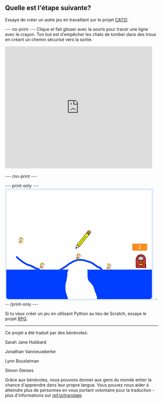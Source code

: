 ## Quelle est l'étape suivante?

Essaye de créer un autre jeu en travaillant sur le projet [CATS!](https://projects.raspberrypi.org/fr-FR/projects/cats?utm_source=pathway&utm_medium=whatnext&utm_campaign=projects).

--- no-print --- Clique et fait glisser avec la souris pour tracer une ligne avec le crayon. Ton but est d'empêcher les chats de tomber dans des trous en créant un chemin sécurisé vers la sortie.

<div class="scratch-preview">
  <iframe allowtransparency="true" width="485" height="402" src="https://scratch.mit.edu/projects/embed/253667883/?autostart=false" frameborder="0" scrolling="no"></iframe>
</div>

--- /no-print ---

--- print-only --- ![Cats finished](images/cats-finished.png) --- /print-only ---

Si tu veux créer un jeu en utilisant Python au lieu de Scratch, essaye le projet [RPG](https://projects.raspberrypi.org/fr-FR/projects/rpg?utm_source=pathway&utm_medium=whatnext&utm_campaign=projects).

***

Ce projet a été traduit par des bénévoles:

Sarah Jane Hubbard

Jonathan Vannieuwkerke

Lynn Bousleiman

Simon Gleises

Grâce aux bénévoles, nous pouvons donner aux gens du monde entier la chance d'apprendre dans leur propre langue. Vous pouvez nous aider à atteindre plus de personnes en vous portant volontaire pour la traduction - plus d'informations sur [rpf.io/translate](https://rpf.io/translate).
